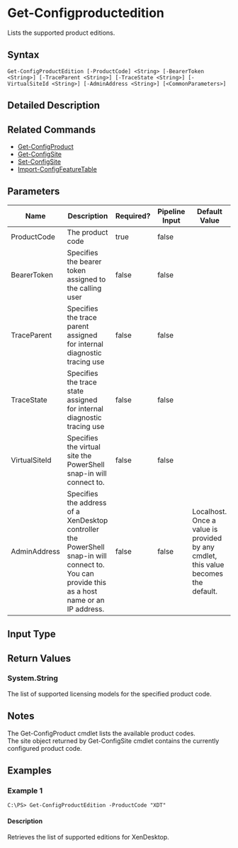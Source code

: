﻿
# Get-Configproductedition
Lists the supported product editions.
## Syntax

```
Get-ConfigProductEdition [-ProductCode] <String> [-BearerToken <String>] [-TraceParent <String>] [-TraceState <String>] [-VirtualSiteId <String>] [-AdminAddress <String>] [<CommonParameters>]
```

## Detailed Description



## Related Commands

* [Get-ConfigProduct](../Get-ConfigProduct/)
* [Get-ConfigSite](../Get-ConfigSite/)
* [Set-ConfigSite](../Set-ConfigSite/)
* [Import-ConfigFeatureTable](../Import-ConfigFeatureTable/)
## Parameters
| Name   | Description | Required? | Pipeline Input | Default Value |
| --- | --- | --- | --- | --- |
| ProductCode | The product code | true | false |  |
| BearerToken | Specifies the bearer token assigned to the calling user | false | false |  |
| TraceParent | Specifies the trace parent assigned for internal diagnostic tracing use | false | false |  |
| TraceState | Specifies the trace state assigned for internal diagnostic tracing use | false | false |  |
| VirtualSiteId | Specifies the virtual site the PowerShell snap-in will connect to. | false | false |  |
| AdminAddress | Specifies the address of a XenDesktop controller the PowerShell snap-in will connect to. You can provide this as a host name or an IP address. | false | false | Localhost. Once a value is provided by any cmdlet, this value becomes the default. |

## Input Type

### 

## Return Values

### System.String
The list of supported licensing models for the specified product code.
## Notes
The Get-ConfigProduct cmdlet lists the available product codes.  
    The site object returned by Get-ConfigSite cmdlet contains the currently configured product code.
## Examples

### Example 1

```
C:\PS> Get-ConfigProductEdition -ProductCode "XDT"
```

#### Description
Retrieves the list of supported editions for XenDesktop.
